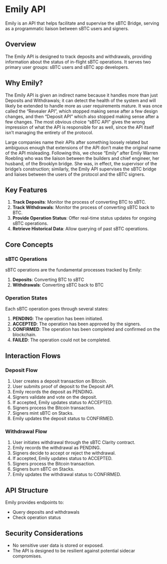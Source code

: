 # Emily API

Emily is an API that helps facilitate and supervise the sBTC Bridge, serving as a programmatic liaison between sBTC users and signers.

## Overview

The Emily API is designed to track deposits and withdrawals, providing information about the status of in-flight sBTC operations. It serves two primary user groups: sBTC users and sBTC app developers.

## Why Emily?

The Emily API is given an indirect name because it handles more than just Deposits and Withdrawals; it can detect the health of the system and will likely be extended to handle more as user requirements mature. It was once called the “Revealer API”, which stopped making sense after a few design changes, and then “Deposit API” which also stopped making sense after a few changes. The most obvious choice “sBTC API” gives the wrong impression of what the API is responsible for as well, since the API itself isn’t managing the entirety of the protocol.

Large companies name their APIs after something loosely related but ambiguous enough that extensions of the API don’t make the original name of the API misleading. Following this, we chose “Emily” after Emily Warren Roebling who was the liaison between the builders and chief engineer, her husband, of the Brooklyn bridge. She was, in effect, the supervisor of the bridge’s construction; similarly, the Emily API supervises the sBTC bridge and liaises between the users of the protocol and the sBTC signers.

## Key Features

1. **Track Deposits**: Monitor the process of converting BTC to sBTC.
2. **Track Withdrawals**: Monitor the process of converting sBTC back to BTC.
3. **Provide Operation Status**: Offer real-time status updates for ongoing sBTC operations.
4. **Retrieve Historical Data**: Allow querying of past sBTC operations.

## Core Concepts

### sBTC Operations

sBTC operations are the fundamental processes tracked by Emily:

1. **Deposits**: Converting BTC to sBTC
2. **Withdrawals**: Converting sBTC back to BTC

### Operation States

Each sBTC operation goes through several states:

1. **PENDING**: The operation has been initiated.
2. **ACCEPTED**: The operation has been approved by the signers.
3. **CONFIRMED**: The operation has been completed and confirmed on the blockchain.
4. **FAILED**: The operation could not be completed.

## Interaction Flows

### Deposit Flow

1. User creates a deposit transaction on Bitcoin.
2. User submits proof of deposit to the Deposit API.
3. Emily records the deposit as PENDING.
4. Signers validate and vote on the deposit.
5. If accepted, Emily updates status to ACCEPTED.
6. Signers process the Bitcoin transaction.
7. Signers mint sBTC on Stacks.
8. Emily updates the deposit status to CONFIRMED.

### Withdrawal Flow

1. User initiates withdrawal through the sBTC Clarity contract.
2. Emily records the withdrawal as PENDING.
3. Signers decide to accept or reject the withdrawal.
4. If accepted, Emily updates status to ACCEPTED.
5. Signers process the Bitcoin transaction.
6. Signers burn sBTC on Stacks.
7. Emily updates the withdrawal status to CONFIRMED.

## API Structure

Emily provides endpoints to:

- Query deposits and withdrawals
- Check operation status

## Security Considerations

- No sensitive user data is stored or exposed.
- The API is designed to be resilient against potential sidecar compromises.
